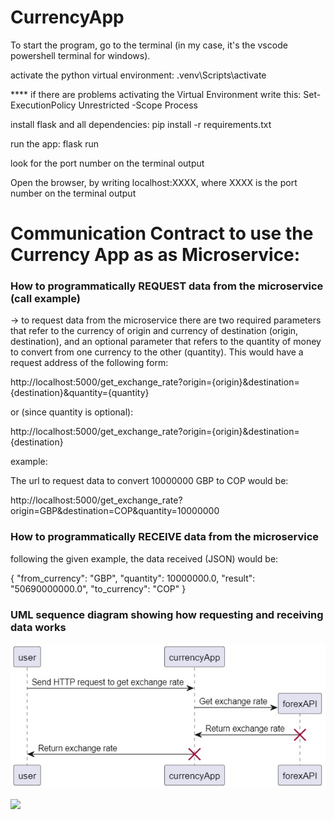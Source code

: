 # CurrencyApp

To start the program, go to the terminal (in my case, it's the vscode powershell terminal for windows).

activate the python virtual environment: .venv\Scripts\activate

**** if there are problems activating the Virtual Environment write this:
Set-ExecutionPolicy Unrestricted -Scope Process

install flask and all dependencies: pip install -r requirements.txt

run the app: flask run 

look for the port number on the terminal output  

Open the browser, by writing localhost:XXXX, where XXXX is the port number on the terminal output  

# Communication Contract to use the Currency App as as Microservice:
### How to programmatically REQUEST data from the microservice (call example)
-> to request data from the microservice there are two required parameters that refer to the currency of origin and currency of destination (origin, destination), and an optional parameter that refers to the quantity of money to convert from one currency to the other (quantity). This would have a request address of the following form:

http://localhost:5000/get_exchange_rate?origin={origin}&destination={destination}&quantity={quantity}

or (since quantity is optional):

http://localhost:5000/get_exchange_rate?origin={origin}&destination={destination}

example:

The url to request data to convert 10000000 GBP to COP would be:

http://localhost:5000/get_exchange_rate?origin=GBP&destination=COP&quantity=10000000

### How to programmatically RECEIVE data from the microservice
following the given example, the data received (JSON) would be:

{
  "from_currency": "GBP",
  "quantity": 10000000.0,
  "result": "50690000000.0",
  "to_currency": "COP"
}

### UML sequence diagram showing how requesting and receiving data works
![UML_Diagram](https://github.com/juanpabloduqueo/CurrencyApp/blob/main/uml_img.jpg?raw=true)

<!--
```
@startuml diagram

user -> currencyApp: Send HTTP request to get exchange rate
create forexAPI
currencyApp -> forexAPI: Get exchange rate
forexAPI -> currencyApp: Return exchange rate
destroy forexAPI 
currencyApp -> user: Return exchange rate
destroy currencyApp
		
@enduml
```
-->

![](diagram.svg)
